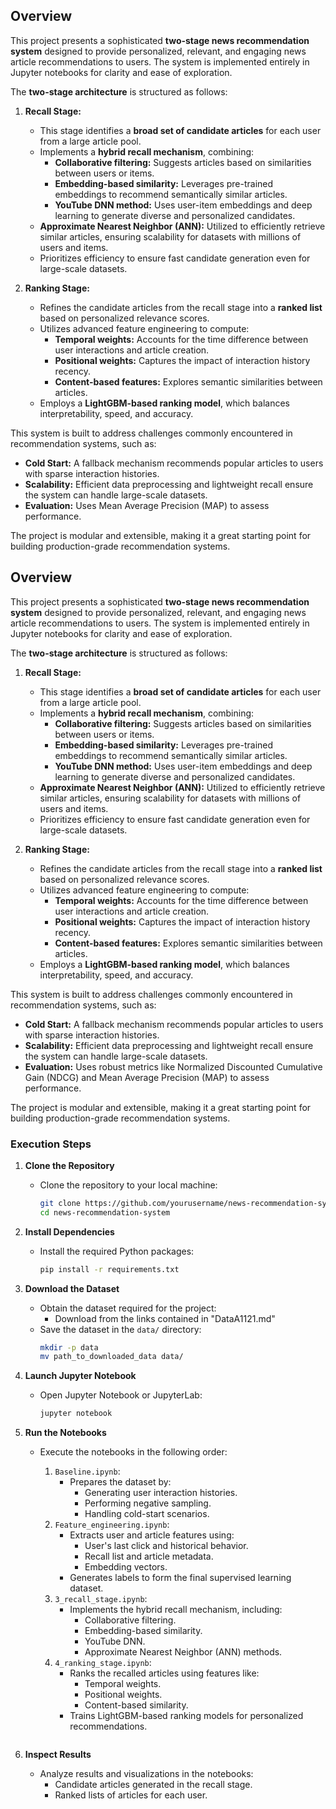## **Overview**

This project presents a sophisticated **two-stage news recommendation system** designed to provide personalized, relevant, and engaging news article recommendations to users. The system is implemented entirely in Jupyter notebooks for clarity and ease of exploration.

The **two-stage architecture** is structured as follows:

1. **Recall Stage:**
   - This stage identifies a **broad set of candidate articles** for each user from a large article pool.
   - Implements a **hybrid recall mechanism**, combining:
     - **Collaborative filtering:** Suggests articles based on similarities between users or items.
     - **Embedding-based similarity:** Leverages pre-trained embeddings to recommend semantically similar articles.
     - **YouTube DNN method:** Uses user-item embeddings and deep learning to generate diverse and personalized candidates.
   - **Approximate Nearest Neighbor (ANN):** Utilized to efficiently retrieve similar articles, ensuring scalability for datasets with millions of users and items.
   - Prioritizes efficiency to ensure fast candidate generation even for large-scale datasets.

2. **Ranking Stage:**
   - Refines the candidate articles from the recall stage into a **ranked list** based on personalized relevance scores.
   - Utilizes advanced feature engineering to compute:
     - **Temporal weights:** Accounts for the time difference between user interactions and article creation.
     - **Positional weights:** Captures the impact of interaction history recency.
     - **Content-based features:** Explores semantic similarities between articles.
   - Employs a **LightGBM-based ranking model**, which balances interpretability, speed, and accuracy.

This system is built to address challenges commonly encountered in recommendation systems, such as:
- **Cold Start:** A fallback mechanism recommends popular articles to users with sparse interaction histories.
- **Scalability:** Efficient data preprocessing and lightweight recall ensure the system can handle large-scale datasets.
- **Evaluation:** Uses Mean Average Precision (MAP) to assess performance.

The project is modular and extensible, making it a great starting point for building production-grade recommendation systems.
## **Overview**

This project presents a sophisticated **two-stage news recommendation system** designed to provide personalized, relevant, and engaging news article recommendations to users. The system is implemented entirely in Jupyter notebooks for clarity and ease of exploration.

The **two-stage architecture** is structured as follows:

1. **Recall Stage:**
   - This stage identifies a **broad set of candidate articles** for each user from a large article pool.
   - Implements a **hybrid recall mechanism**, combining:
     - **Collaborative filtering:** Suggests articles based on similarities between users or items.
     - **Embedding-based similarity:** Leverages pre-trained embeddings to recommend semantically similar articles.
     - **YouTube DNN method:** Uses user-item embeddings and deep learning to generate diverse and personalized candidates.
   - **Approximate Nearest Neighbor (ANN):** Utilized to efficiently retrieve similar articles, ensuring scalability for datasets with millions of users and items.
   - Prioritizes efficiency to ensure fast candidate generation even for large-scale datasets.

2. **Ranking Stage:**
   - Refines the candidate articles from the recall stage into a **ranked list** based on personalized relevance scores.
   - Utilizes advanced feature engineering to compute:
     - **Temporal weights:** Accounts for the time difference between user interactions and article creation.
     - **Positional weights:** Captures the impact of interaction history recency.
     - **Content-based features:** Explores semantic similarities between articles.
   - Employs a **LightGBM-based ranking model**, which balances interpretability, speed, and accuracy.

This system is built to address challenges commonly encountered in recommendation systems, such as:
- **Cold Start:** A fallback mechanism recommends popular articles to users with sparse interaction histories.
- **Scalability:** Efficient data preprocessing and lightweight recall ensure the system can handle large-scale datasets.
- **Evaluation:** Uses robust metrics like Normalized Discounted Cumulative Gain (NDCG) and Mean Average Precision (MAP) to assess performance.

The project is modular and extensible, making it a great starting point for building production-grade recommendation systems.

### **Execution Steps**

1. **Clone the Repository**
   - Clone the repository to your local machine:
     ```bash
     git clone https://github.com/yourusername/news-recommendation-system.git
     cd news-recommendation-system
     ```

2. **Install Dependencies**
   - Install the required Python packages:
     ```bash
     pip install -r requirements.txt
     ```

3. **Download the Dataset**
   - Obtain the dataset required for the project:
     - Download from the links contained in "DataA1121.md"
   - Save the dataset in the `data/` directory:
     ```bash
     mkdir -p data
     mv path_to_downloaded_data data/
     ```

4. **Launch Jupyter Notebook**
   - Open Jupyter Notebook or JupyterLab:
     ```bash
     jupyter notebook
     ```

5. **Run the Notebooks**
   - Execute the notebooks in the following order:
     1. `Baseline.ipynb`:
        - Prepares the dataset by:
          - Generating user interaction histories.
          - Performing negative sampling.
          - Handling cold-start scenarios.
     2. `Feature_engineering.ipynb`:
        - Extracts user and article features using:
          - User's last click and historical behavior.
          - Recall list and article metadata.
          - Embedding vectors.
        - Generates labels to form the final supervised learning dataset.
     3. `3_recall_stage.ipynb`:
        - Implements the hybrid recall mechanism, including:
          - Collaborative filtering.
          - Embedding-based similarity.
          - YouTube DNN.
          - Approximate Nearest Neighbor (ANN) methods.
     4. `4_ranking_stage.ipynb`:
        - Ranks the recalled articles using features like:
          - Temporal weights.
          - Positional weights.
          - Content-based similarity.
        - Trains LightGBM-based ranking models for personalized recommendations.

     ```

7. **Inspect Results**
   - Analyze results and visualizations in the notebooks:
     - Candidate articles generated in the recall stage.
     - Ranked lists of articles for each user.
